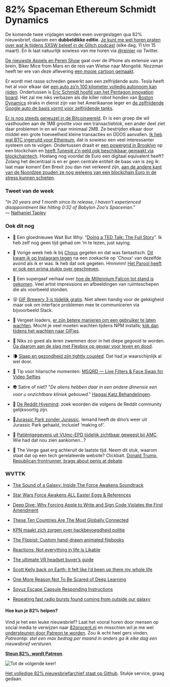 # 82% Spaceman Ethereum Schmidt Dynamics

De komende twee vrijdagen worden even overgeslagen qua 82% nieuwsbrief, daarom een **dubbeldikke editie**. [Je kunt me wel horen praten over wat ik tijdens SXSW beleef in de Glitch podcast](http://www.glitch.show) (elke dag, 11 t/m 15 maart). En ik laat natuurlijk sowieso van me horen via [@reinier](https://twitter.com/reinier) op Twitter. 

[De nieuwste Appels en Peren Show](http://appelsenperenshow.nl/aflevering/2016/3/1/123-biker-lizard-brains-from-eeuwige-ether-cortex-krentekakkers) gaat over de iPhone als extensie van je brein, Biker Mice from Mars en de reis van Wietse naar Mongolië. Nozzman heeft ter ere van deze aflevering [een mooie cartoon gemaakt](https://twitter.com/nozzman/status/705036655359561728).

Er wordt met rasse schreden gewerkt aan een zelfrijdende auto. Tesla heeft het al voor elkaar dat [een auto zo’n 100 kilometer volledig autonoom kan rijden](http://www.fool.com/investing/general/2016/02/27/tesla-drives-itself-61-miles-were-closer-to-autono.aspx). Ondertussen is [Eric Schmidt hoofd van het Pentagon innovation board](http://www.reuters.com/article/us-usa-military-innovation-idUSKCN0W421V). Het zal me niks verbazen als die killer robot honden van [Boston Dynamics](http://www.bostondynamics.com) straks in dienst zijn van het Amerikaanse leger en [de zelfrijdende Google auto de basis vormt voor zelfrijdende tanks](https://www.google.com/selfdrivingcar/).

[Er is nog steeds geneuzel in de Bitcoinwereld](http://www.theverge.com/2016/3/2/11146584/bitcoin-core-classic-debate-transaction-limit-crisis). Er is een groep die wil vasthouden aan de 1MB grootte voor een transactieblok, een ander deel ziet daar problemen in en wil naar minimaal 2MB. Ze bestrijden elkaar door middel een grote hoeveelheid kleine transacties en DDOS aanvallen. [Ik heb wat BTC ingeruild voor Ethereum](https://www.ethereum.org), dat is sowieso een veel interessanter systeem om te volgen. Ondertussen draait er [een powergrid in Brooklyn](https://www.newscientist.com/article/2079334-blockchain-based-microgrid-gives-power-to-consumers-in-new-york/) op een blockchain en [heeft Tunesië z’n geld ook beschikbaar gemaakt via blockchaintech](http://futurism.com/tunisia-puts-nations-currency-blockchain/). Hoelang nog voordat de Euro een digitaal equivalent heeft? Zolang het decentraal is en er geen centrale entiteit de baas van is zeg ik: laat maar komen! Een Brexit zou dan niet verkeerd zijn, [aan de andere kant van de Noordzee zouden ze nog weleens van een blockchain Euro in de stress kunnen schieten](https://www.bright.nl/bright-business/centrale-bank-engeland-blockchain-bedreiging-voor-banken).

### Tweet van de week

“*In 20 years and 1 month since its release, I haven't experienced disappointment like hitting 0:32 of Babylon Zoo's Spaceman*.”   
— [Nathaniel Tapley](https://twitter.com/Natt/status/704371551706214400)

### Ook dit nog

- 🤗 Een gloednieuwe Wait But Why: “[Doing a  TED Talk: The Full Story](http://waitbutwhy.com/2016/03/doing-a-ted-talk-the-full-story.html)”. Ik heb zelf nog geen tijd gehad om ‘m te lezen, just saying.

- 🍲 Vorige week heb ik bij [Choux](http://choux.nl) gegeten en dat was fantastisch. [Dit kwam ik op Instagram tegen](https://www.instagram.com/p/BCSNKcAnBiz/) na een zoekactie op 'Choux' van dezelfde avond als ik er was. Ik heb dat ook gegeten. Hmmmm! [Het Parool heeft er ook een prima stukje over geschreven](http://www.parool.nl/parool/nl/14631/PROEFWERK/article/detail/4123465/2015/08/18/Choux-9.dhtml).

- 🚀 Een supergaaf verhaal over [hoe de Millennium Falcon tot stand is gekomen](http://kitbashed.com/blog/a-complete-history-of-the-millennium-falcon). Veel artist impressions en afbeeldingen van ruimteschepen die als voorbeeld stonden.

- 😝 [GIF Brewery 3 is tijdelijk gratis](http://www.onemorething.nl/2016/03/gif-brewery-3-zwitsers-zakmes-voor-gifjes-tijdelijk-gratis/). Niet alleen handig voor de gekkigheid maar ook om interface problemen mee te communiceren via bijvoorbeeld Slack.

- 🐌 Vergeet loaders, [er zijn betere manieren om een gebruiker te laten wachten](https://medium.com/ux-planet/how-to-make-users-think-your-app-loads-faster-24052fe307bf#.b3z2snwbq). Mocht je veel moeten wachten tijdens NPM installs; [kijk dan tijdens het wachten naar GIFjes](https://github.com/vdemedes/gifi).

- 🤔 Niks zo goed als leren zwemmen door in het diepe gegooid te worden. [Ga daarom aan de slag met Flexbox op gevaar voor leven en dood](http://www.flexboxdefense.com/).

- 🌘 [Slaap en gezondheid zijn tightly coupled](https://www.weforum.org/agenda/2015/11/how-sleep-and-mental-health-are-linked-in-the-brain/). Dat had je waarschijnlijk al wel door.

- 📸 Tip voor hilarische momenten: [MSQRD — Live Filters & Face Swap for Video Selfies](https://itunes.apple.com/us/app/msqrd-live-filters-for-video/id1065249424?mt=8)

- 👽 Satire of niet? "*De aliens hebben daar in een andere dimensie een voor u onzichtbare kliniek gebouwd*." [Haggai Katz Behandelingen](http://www.haggaikatz.nl/Behandellingen%2D1.html).

- 🐝 [De Reddit Hivemind](https://sense2vec.spacy.io/?natural_language_processing%7CNOUN): zoek woorden die volgens de Reddit community gelijksoortig zijn. 

- 🐓[Jurassic Park zonder Jurassic](http://laughingsquid.com/jurassic-park-without-any-dinosaurs/). Iemand heeft de dino’s weer uit Jurassic Park gehaald, inclusief ‘making of’. 

- 🏥 [Patiëntgegevens uit VUmc-EPD tijdelijk zichtbaar geweest bij AMC](http://www.medicalfacts.nl/2016/03/02/patientgegevens-uit-vumc-epd-tijdelijk-zichtbaar-geweest-bij-amc/). Wie had dat nou zien aankomen…?

- 🍆 The Verge gaat erg achteruit de laatste tijd. Neem dit stuk, waarom staat dat op een tech gerelateerde website? Clickbait. [Donald Trump, Republican frontrunner, brags about penis at debate](http://www.theverge.com/tldr/2016/3/3/11158742/donald-trump-debate).

### WVTTK

- [The Sound of a Galaxy: Inside The Force Awakens Soundtrack](https://www.youtube.com/watch?v=5cPvY17ZdFM)

- [Star Wars Force Awakens ALL Easter Eggs & References](https://www.youtube.com/watch?v=DglBQf3U5Xs)

- [Deep Dive: Why Forcing Apple to Write and Sign Code Violates the First Amendment](https://www.eff.org/deeplinks/2016/03/deep-dive-why-forcing-apple-write-and-sign-code-violates-first-amendment)

- [These Ten Countries Are The Most Globally Connected](http://www.bloomberg.com/news/articles/2016-02-25/these-ten-countries-are-the-most-globally-connected)

- [KPN maakt zich zorgen over hackbevoegdheid politie](http://www.volkskrant.nl/economie/kpn-maakt-zich-zorgen-over-hackbevoegdheid-politie~a4252685/)

- [The Flippist: Custom hand-drawn animated flipbooks](http://www.theflippist.com)

- [Reactions: Not everything in life is Likable](https://medium.com/facebook-design/reactions-not-everything-in-life-is-likable-5c403de72a3f#.kpkb4elkq)

- [The ultimate VR headset buyer’s guide](http://www.theverge.com/a/best-vr-headset-oculus-rift-samsung-gear-htc-vive-virtual-reality)

- [Scott Kelly back on Earth: It felt like I’d been up there my whole life](http://www.theverge.com/2016/3/2/11147530/nasa-scott-kelly-first-interview-post-year-in-space)

- [One More Reason Not To Be Scared of Deep Learning](http://www.lab41.org/one-more-reason-not-to-be-scared-of-deep-learning/)

- [Soyuz Escape Capsule Responding Instructions](http://www.spaceref.com/iss/soyuz/SCLSaB.edit.pdf)

- [Repeating fast radio bursts found coming from outside our galaxy](http://www.theverge.com/2016/3/2/11150586/fast-radio-bursts-repeating-galaxy)

#### Hoe kun je 82% helpen?
Vind je het een leuke nieuwsbrief? Laat het vooral horen door mensen op social media te verwijzen naar [82procent.nl](http://82procent.nl) en misschien wil je me wel [ondersteunen door Patreon te worden](https://www.patreon.com/reinier). Zou ik echt heel gers vinden. _Patreontip: stel een max bedrag per maand in anders ga ik elke dag een nieuwsbrief versturen._

[**Steun 82%, wordt Patreon**](https://www.patreon.com/reinier).

![Tot de volgende keer!](https://media.giphy.com/media/7P0wqxDRGrhT2/giphy.gif)

[Het volledige 82% nieuwsbriefarchief staat op Github](http://github.com/reinier/82procent-nieuwsbrieven). Stukje service, graag gedaan. 
